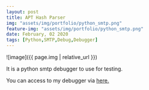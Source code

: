 ```yaml
---
layout: post
title: APT Hash Parser
img: "assets/img/portfolio/python_smtp.png"
feature-img: "assets/img/portfolio/python_smtp.png"
date: February, 02 2020
tags: [Python,SMTP,Debug,Debugger]
---
```


![image]({{ page.img | relative_url }})



It is a python smtp debugger to use for testing.

You can access to my debugger via [here.][repo]


[repo]: https://github.com/batuhankutluca/Python-Smtp-Testing
